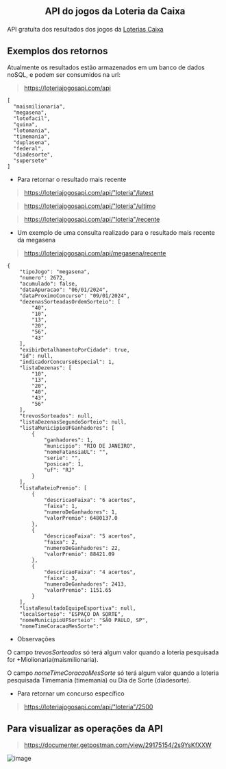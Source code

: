 ## <p align="center"><b>API do jogos da Loteria da Caixa</b></p>
API gratuíta dos resultados dos jogos da [Loterias Caixa](https://loterias.caixa.gov.br/Paginas/default.aspx)

## Exemplos dos retornos
Atualmente os resultados estão armazenados em um banco de dados noSQL, e podem ser consumidos na url:

> https://loteriajogosapi.com/api
```
[
  "maismilionaria",
  "megasena",
  "lotofacil",
  "quina",
  "lotomania",
  "timemania",
  "duplasena",
  "federal",
  "diadesorte",
  "supersete"
]
```
- Para retornar o resultado mais recente
>  https://loteriajogosapi.com/api/"loteria"/latest

>  https://loteriajogosapi.com/api/"loteria"/ultimo

>  https://loteriajogosapi.com/api/"loteria"/recente

- Um exemplo de uma consulta realizado para o resultado mais recente da megasena

> https://loteriajogosapi.com/api/megasena/recente

```
{
    "tipoJogo": "megasena",
    "numero": 2672,
    "acumulado": false,
    "dataApuracao": "06/01/2024",
    "dataProximoConcurso": "09/01/2024",
    "dezenasSorteadasOrdemSorteio": [
        "40",
        "10",
        "13",
        "20",
        "56",
        "43"
    ],
    "exibirDetalhamentoPorCidade": true,
    "id": null,
    "indicadorConcursoEspecial": 1,
    "listaDezenas": [
        "10",
        "13",
        "20",
        "40",
        "43",
        "56"
    ],
    "trevosSorteados": null,
    "listaDezenasSegundoSorteio": null,
    "listaMunicipioUFGanhadores": [
        {
            "ganhadores": 1,
            "municipio": "RIO DE JANEIRO",
            "nomeFatansiaUL": "",
            "serie": "",
            "posicao": 1,
            "uf": "RJ"
        }
    ],
    "listaRateioPremio": [
        {
            "descricaoFaixa": "6 acertos",
            "faixa": 1,
            "numeroDeGanhadores": 1,
            "valorPremio": 6480137.0
        },
        {
            "descricaoFaixa": "5 acertos",
            "faixa": 2,
            "numeroDeGanhadores": 22,
            "valorPremio": 88421.09
        },
        {
            "descricaoFaixa": "4 acertos",
            "faixa": 3,
            "numeroDeGanhadores": 2413,
            "valorPremio": 1151.65
        }
    ],
    "listaResultadoEquipeEsportiva": null,
    "localSorteio": "ESPAÇO DA SORTE",
    "nomeMunicipioUFSorteio": "SÃO PAULO, SP",
    "nomeTimeCoracaoMesSorte":"
```
- Observações

O campo *trevosSorteados* só terá algum valor quando a loteria pesquisada for +Miolionaria(maismilionaria).

O campo *nomeTimeCoracaoMesSorte* só terá algum valor quando a loteria pesquisada Timemania (timemania) ou Dia de Sorte (diadesorte).

- Para retornar um concurso específico
> https://loteriajogosapi.com/api/"loteria"/2500

## Para visualizar as operações da API

> https://documenter.getpostman.com/view/29175154/2s9YsKfXXW

![image](https://github.com/sanisamoj/apiLoteria/assets/69211869/f3889dee-3763-45eb-97f0-19d94f25adf6)

